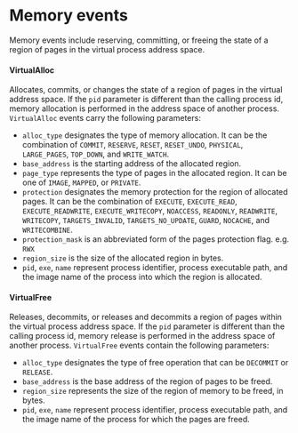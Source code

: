 # Memory events

Memory events include reserving, committing, or freeing the state of a region of pages in the virtual process address space.

#### VirtualAlloc

Allocates, commits, or changes the state of a region of pages in the virtual address space. If the `pid` parameter is different than the calling process id, memory allocation is performed in the address space of another process. `VirtualAlloc` events carry the following parameters:

- `alloc_type` designates the type of memory allocation. It can be the combination of `COMMIT`, `RESERVE`, `RESET`, `RESET_UNDO`, `PHYSICAL`, `LARGE_PAGES`, `TOP_DOWN`, and `WRITE_WATCH`.
- `base_address` is the starting address of the allocated region.
- `page_type` represents the type of pages in the allocated region. It can be one of `IMAGE`, `MAPPED`, or `PRIVATE`.
- `protection` designates the memory protection for the region of allocated pages. It can be the combination of `EXECUTE`, `EXECUTE_READ`, `EXECUTE_READWRITE`, `EXECUTE_WRITECOPY`, `NOACCESS`, `READONLY`, `READWRITE`, `WRITECOPY`, `TARGETS_INVALID`, `TARGETS_NO_UPDATE`, `GUARD`, `NOCACHE`, and `WRITECOMBINE`. 
- `protection_mask` is an abbreviated form of the pages protection flag. e.g. `RWX`
- `region_size` is the size of the allocated region in bytes.
- `pid`, `exe`, `name` represent process identifier, process executable path, and the image name of the process into which the region is allocated.

#### VirtualFree

Releases, decommits, or releases and decommits a region of pages within the virtual process address space. If the `pid` parameter is different than the calling process id, memory release is performed in the address space of another process. `VirtualFree` events contain the following parameters:

- `alloc_type` designates the type of free operation that can be `DECOMMIT` or `RELEASE`.
- `base_address` is the base address of the region of pages to be freed.
- `region_size` represents the size of the region of memory to be freed, in bytes.
- `pid`, `exe`, `name` represent process identifier, process executable path, and the image name of the process for which the pages are freed.
